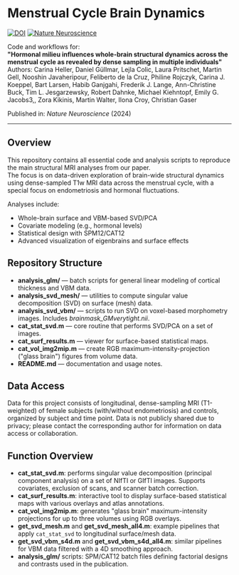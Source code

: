 # Menstrual Cycle Brain Dynamics

[![DOI](https://zenodo.org/badge/DOI/10.1038/s41593-XXX-XXXX-X.svg)](https://doi.org/10.1038/s41593-XXX-XXXX-X)
[![Nature Neuroscience](https://img.shields.io/badge/journal-Nature%20Neuroscience-blue.svg)](https://www.nature.com/neuro)

Code and workflows for:  
**"Hormonal milieu influences whole-brain structural dynamics across the menstrual cycle as revealed by dense sampling in multiple individuals"**  
Authors: Carina Heller, Daniel Güllmar, Lejla Colic, Laura Pritschet, Martin Gell, Nooshin Javaheripour, Feliberto de la Cruz, Philine Rojczyk, Carina J. Koeppel, Bart Larsen, Habib Ganjgahi, Frederik J. Lange, Ann-Christine Buck, Tim L. Jesgarzewsky, Robert Dahnke, Michael Kiehntopf, Emily G. Jacobs3,, Zora Kikinis, Martin Walter, Ilona Croy, Christian Gaser 

Published in: *Nature Neuroscience* (2024)

---

## Overview

This repository contains all essential code and analysis scripts to reproduce the main structural MRI analyses from our paper.  
The focus is on data-driven exploration of brain-wide structural dynamics using dense-sampled T1w MRI data across the menstrual cycle, with a special focus on endometriosis and hormonal fluctuations.

Analyses include:
- Whole-brain surface and VBM-based SVD/PCA
- Covariate modeling (e.g., hormonal levels)
- Statistical design with SPM12/CAT12
- Advanced visualization of eigenbrains and surface effects

## Repository Structure
- **analysis_glm/** — batch scripts for general linear modeling of cortical thickness and VBM data.
- **analysis_svd_mesh/** — utilities to compute singular value decomposition (SVD) on surface (mesh) data.
- **analysis_svd_vbm/** — scripts to run SVD on voxel-based morphometry images. Includes *brainmask_GMverytight.nii*.
- **cat_stat_svd.m** — core routine that performs SVD/PCA on a set of images.
- **cat_surf_results.m** — viewer for surface-based statistical maps.
- **cat_vol_img2mip.m** — create RGB maximum-intensity-projection ("glass brain") figures from volume data.
- **README.md** — documentation and usage notes.

## Data Access
Data for this project consists of longitudinal, dense-sampling MRI (T1-weighted) of female subjects (with/without endometriosis) and controls, organized by subject and time point.
Data is not publicly shared due to privacy; please contact the corresponding author for information on data access or collaboration.
## Function Overview

- **cat_stat_svd.m**: performs singular value decomposition (principal component analysis) on a set of NIfTI or GIfTI images. Supports covariates, exclusion of scans, and scanner batch correction.
- **cat_surf_results.m**: interactive tool to display surface-based statistical maps with various overlays and atlas annotations.
- **cat_vol_img2mip.m**: generates "glass brain" maximum-intensity projections for up to three volumes using RGB overlays.
- **get_svd_mesh.m** and **get_svd_mesh_all4.m**: example pipelines that apply `cat_stat_svd` to longitudinal surface/mesh data.
- **get_svd_vbm_s4d.m** and **get_svd_vbm_s4d_all4.m**: similar pipelines for VBM data filtered with a 4D smoothing approach.
- **analysis_glm/** scripts: SPM/CAT12 batch files defining factorial designs and contrasts used in the publication.

